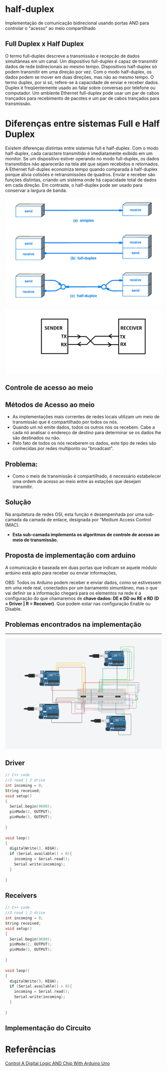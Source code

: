 # half-duplex
Implementação de comunicação bidirecional usando portas AND para controlar o "acesso" ao meio compartilhado

## Full Duplex x Half Duplex

O termo full-duplex descreve a transmissão e recepção de dados simultâneas em um canal. Um dispositivo full-duplex é capaz de transmitir dados de rede bidirecionais ao mesmo tempo. Dispositivos half-duplex só podem transmitir em uma direção por vez. Com o modo half-duplex, os dados podem se mover em duas direções, mas não ao mesmo tempo. O termo duplex, por si só, refere-se à capacidade de enviar e receber dados. Duplex é freqüentemente usado ao falar sobre conversas por telefone ou computador. Um ambiente Ethernet full-duplex pode usar um par de cabos trançados para recebimento de pacotes e um par de cabos trançados para transmissão.

# Diferenças entre sistemas Full e Half Duplex

Existem diferenças distintas entre sistemas full e half-duplex. Com o modo half-duplex, cada caractere transmitido é imediatamente exibido em um monitor. Se um dispositivo estiver operando no modo full-duplex, os dados transmitidos não aparecerão na tela até que sejam recebidos e retornados. A Ethernet full-duplex economiza tempo quando comparada à half-duplex porque alivia colisões e retransmissões de quadros. Enviar e receber são funções distintas, criando um sistema onde há capacidade total de dados em cada direção. Em contraste, o half-duplex pode ser usado para conservar a largura de banda.

![Untitled](images/Untitled.png)

![Untitled](images/Untitled%201.png)

## Controle de acesso ao meio

## Métodos de Acesso ao meio

- As implementações mais correntes de redes locais
  utilizam um meio de transmissão que é compartilhado
  por todos os nós.
- Quando um nó emite dados, todos os outros nós os
  recebem. Cabe a cada nó analisar o endereço de
  destino para determinar se os dados lhe são destinados
  ou não.
- Pelo fato de todos os nós receberem os dados, este tipo
  de redes são conhecidas por redes multiponto ou
  "broadcast".

## Problema:

- Como o meio de transmissão é compartilhado, é
  necessário estabelecer uma ordem de acesso ao meio
  entre as estações que desejam transmitir.

## Solução

Na arquitetura de redes OSI, esta função é desempenhada por uma sub-camada da camada de enlace, designada por “Medium Access Control (MAC).

- **Esta sub-camada implementa os algoritmos de controle de acesso ao meio de transmissão.**

## Proposta de implementação com arduino

A comunicação é baseada em duas portas que indicam se aquele módulo arduino está apto para receber ou enviar informações,

OBS: Todos os Arduino podem receber e enviar dados, como se estivessem em uma rede real, conectados por um barramento simuntâneo, mas o que vai definir se a informação chegará para os elementos na rede é a configuração do que chamaremos de **chave dados: DE e DD ou RE e RD (D = Driver | R = Receiver)**. Que podem estar nas configuração Enable ou Disable.

## Problemas encontrados na implementação

****

![Untitled](images/Untitled%202.png)

## Driver

```cpp
// C++ code
//3 read | 2 drive
int incoming = 0;
String received;
void setup()
{
  Serial.begin(9600);
  pinMode(2, OUTPUT);
  pinMode(3, OUTPUT);

}

void loop()
{
  digitalWrite(3, HIGH);
  if (Serial.available() > 0){
  	incoming = Serial.read();
    Serial.write(incoming);
  }

}
```

## Receivers

```cpp
// C++ code
//3 read | 2 drive
int incoming = 0;
String received;
void setup()
{
  Serial.begin(9600);
  pinMode(2, OUTPUT);
  pinMode(3, OUTPUT);

}

void loop()
{
  digitalWrite(3, HIGH);
  if (Serial.available() > 0){
  	incoming = Serial.read();
    Serial.write(incoming);
  }

}
```

## Implementação do Circuito

[](https://www.tinkercad.com/things/8uOCPVDmlSC-half-duplex)

# Referências

[Control A Digital Logic AND Chip With Arduino Uno](https://create.arduino.cc/projecthub/mariogianota/control-a-digital-logic-and-chip-with-arduino-uno-6d8602)